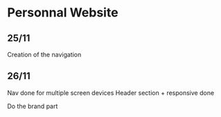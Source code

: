 # Personnal Website

## 25/11
Creation of the navigation 
## 26/11
Nav done for multiple screen devices 
Header section + responsive done

Do the brand part 


